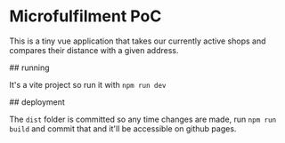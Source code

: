 # Microfulfilment PoC

This is a tiny vue application that takes our currently active shops and compares their distance with a given address.

## running

It's a vite project so run it with `npm run dev`

## deployment

The `dist` folder is committed so any time changes are made, run `npm run build` and commit that and it'll be accessible on github pages.